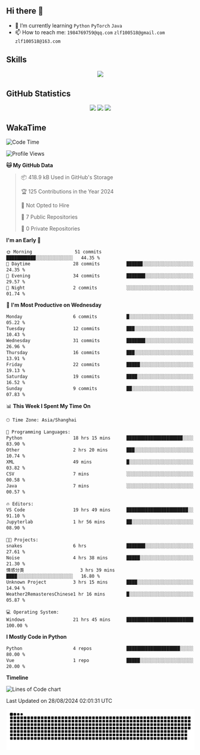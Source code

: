 ## Hi there 👋

- 🌱 I’m currently learning `Python` `PyTorch` `Java`
- 📫 How to reach me: `1984769759@qq.com` `zlf100518@gmail.com` `zlf100518@163.com`

## Skills
<div align="center"> <img src="https://skillicons.dev/icons?i=python,linux,git,github,html,css,js" /> </div>

## GitHub Statistics

<div align="center">
  <img src="https://github-readme-stats.vercel.app/api?username=mrcchenfeng&show_icons=true&theme=tokyonight" />
  <img src="https://github-readme-stats.vercel.app/api/top-langs/?username=mrcchenfeng&show_icons=true&theme=tokyonight" />
  <img src="https://github-readme-activity-graph.vercel.app/graph?username=mrcchenfeng&theme=xcode" />
</div>

## WakaTime

<!--START_SECTION:waka-->
![Code Time](http://img.shields.io/badge/Code%20Time-53%20hrs%2011%20mins-blue)

![Profile Views](http://img.shields.io/badge/Profile%20Views-1-blue)

**🐱 My GitHub Data** 

> 📦 418.9 kB Used in GitHub's Storage 
 > 
> 🏆 125 Contributions in the Year 2024
 > 
> 🚫 Not Opted to Hire
 > 
> 📜 7 Public Repositories 
 > 
> 🔑 0 Private Repositories 
 > 
**I'm an Early 🐤** 

```text
🌞 Morning                51 commits          ███████████░░░░░░░░░░░░░░   44.35 % 
🌆 Daytime                28 commits          ██████░░░░░░░░░░░░░░░░░░░   24.35 % 
🌃 Evening                34 commits          ███████░░░░░░░░░░░░░░░░░░   29.57 % 
🌙 Night                  2 commits           ░░░░░░░░░░░░░░░░░░░░░░░░░   01.74 % 
```
📅 **I'm Most Productive on Wednesday** 

```text
Monday                   6 commits           █░░░░░░░░░░░░░░░░░░░░░░░░   05.22 % 
Tuesday                  12 commits          ███░░░░░░░░░░░░░░░░░░░░░░   10.43 % 
Wednesday                31 commits          ███████░░░░░░░░░░░░░░░░░░   26.96 % 
Thursday                 16 commits          ███░░░░░░░░░░░░░░░░░░░░░░   13.91 % 
Friday                   22 commits          █████░░░░░░░░░░░░░░░░░░░░   19.13 % 
Saturday                 19 commits          ████░░░░░░░░░░░░░░░░░░░░░   16.52 % 
Sunday                   9 commits           ██░░░░░░░░░░░░░░░░░░░░░░░   07.83 % 
```


📊 **This Week I Spent My Time On** 

```text
🕑︎ Time Zone: Asia/Shanghai

💬 Programming Languages: 
Python                   18 hrs 15 mins      █████████████████████░░░░   83.90 % 
Other                    2 hrs 20 mins       ███░░░░░░░░░░░░░░░░░░░░░░   10.74 % 
XML                      49 mins             █░░░░░░░░░░░░░░░░░░░░░░░░   03.82 % 
CSV                      7 mins              ░░░░░░░░░░░░░░░░░░░░░░░░░   00.58 % 
Java                     7 mins              ░░░░░░░░░░░░░░░░░░░░░░░░░   00.57 % 

🔥 Editors: 
VS Code                  19 hrs 49 mins      ███████████████████████░░   91.10 % 
Jupyterlab               1 hr 56 mins        ██░░░░░░░░░░░░░░░░░░░░░░░   08.90 % 

🐱‍💻 Projects: 
snakes                   6 hrs               ███████░░░░░░░░░░░░░░░░░░   27.61 % 
Noise                    4 hrs 38 mins       █████░░░░░░░░░░░░░░░░░░░░   21.30 % 
情感分类                     3 hrs 39 mins       ████░░░░░░░░░░░░░░░░░░░░░   16.80 % 
Unknown Project          3 hrs 15 mins       ████░░░░░░░░░░░░░░░░░░░░░   14.94 % 
Weather2RemasteresChinese1 hr 16 mins        █░░░░░░░░░░░░░░░░░░░░░░░░   05.87 % 

💻 Operating System: 
Windows                  21 hrs 45 mins      █████████████████████████   100.00 % 
```

**I Mostly Code in Python** 

```text
Python                   4 repos             ████████████████████░░░░░   80.00 % 
Vue                      1 repo              █████░░░░░░░░░░░░░░░░░░░░   20.00 % 
```



**Timeline**

![Lines of Code chart](https://raw.githubusercontent.com/mrcchenfeng/mrcchenfeng/main/assets/bar_graph.png)


 Last Updated on 28/08/2024 02:01:31 UTC
<!--END_SECTION:waka-->

<div align="center"><img src="./assets/github-snake-dark.svg" /></div>
